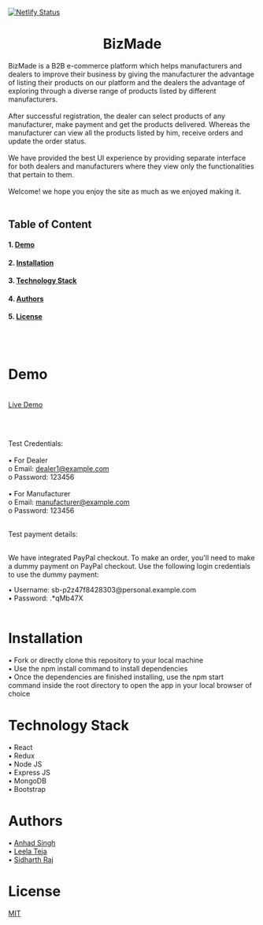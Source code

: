   

 [![Netlify Status](https://api.netlify.com/api/v1/badges/e6e8742e-1da0-4827-b3f4-910e4073cb2e/deploy-status)](https://app.netlify.com/sites/bizmade-development-site/deploys)
 <h1 align="center">BizMade</h1>

BizMade is a B2B e-commerce platform which helps manufacturers and dealers to improve their business by giving the manufacturer the advantage of listing their products on our platform and the dealers the advantage of exploring through a diverse range of products listed by different manufacturers.<br /><br />
After successful registration, the dealer can select products of any manufacturer, make payment and get the products delivered. Whereas the manufacturer can view all the products listed by him, receive orders and update the order status.<br /><br />
We have provided the best UI experience by providing separate interface for both dealers and manufacturers where they view only the functionalities that pertain to them.<br/><br />
Welcome! we hope you enjoy the site as much as we enjoyed making it.<br /><br />


## **Table of Content**
#### 1.	[Demo](#Demo)
#### 2.	[Installation](#Installation)
#### 3.	[Technology Stack](#Technology_Stack)
#### 4.	[Authors](#Authors)
#### 5.	[License](#License)

<br /><br />

<h1><a name="Demo">Demo</a></h1><br />
<a href="https://bizmade.netlify.app/">Live Demo</a>

<br /><br />

Test Credentials:<br /><br />
•	For Dealer<br />
o	Email:  dealer1@example.com<br />
o	Password: 123456<br /><br />
•	For Manufacturer<br />
o	Email: manufacturer@example.com<br />
o	Password: 123456<br />

<br />
Test payment details:<br /><br />
<p>We have integrated PayPal checkout. To make an order, you'll need to make a dummy payment on PayPal checkout. Use the following login credentials to use the dummy payment:</p>
•	Username: sb-p2z47f8428303@personal.example.com <br/>
•	Password: .*qMb47X <br/>

<br />

<h1><a name="Installation">Installation</a></h1>
•	Fork or directly clone this repository to your local machine<br />
•	Use the npm install command to install dependencies<br />
•	Once the dependencies are finished installing, use the npm start command inside the root directory to open the app in your local browser of choice<br />


<h1><a name="Technology_Stack">Technology Stack</a></h1>

•	React<br />
•	Redux<br />
•	Node JS<br />
•	Express JS<br />
•	MongoDB<br />
•	Bootstrap<br />

<h1><a name="Authors">Authors</a></h1>
•	<a href="https://github.com/anhad922/" target="_blank">Anhad Singh</a><br />
•	<a href="https://github.com/VenkataLeela02/" target="_blank">Leela Teja</a><br />
•	<a href="https://github.com/sidR0" target="_blank">Sidharth Raj</a><br />

<h1><a name="License">License</a></h1>
<a href="https://opensource.org/licenses/MIT">MIT</a>





